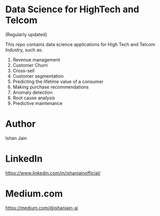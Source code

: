 # Data Science for HighTech and Telcom
(Regularly updated)

This repo contains data science applications for High Tech and Telcom Industry, such as: 
1. Revenue management
2. Customer Churn
3. Cross-sell
4. Customer segmentation
5. Predicting the lifetime value of a consumer
6. Making purchase recommendations
7. Anomaly detection
8. Root cause analysis
9. Predictive maintenance

# Author
Ishan Jain

# LinkedIn
https://www.linkedin.com/in/ishanjainofficial/

# Medium.com
https://medium.com/@ishanjain-ai
